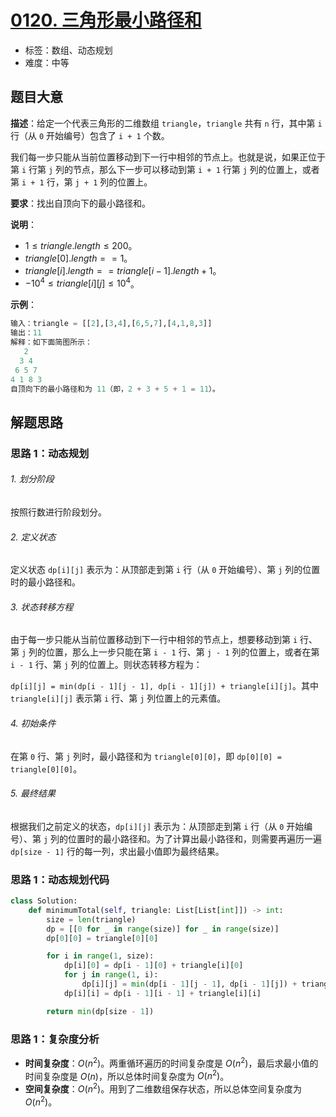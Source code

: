 # [0120. 三角形最小路径和](https://leetcode.cn/problems/triangle/)

- 标签：数组、动态规划
- 难度：中等

## 题目大意

**描述**：给定一个代表三角形的二维数组 `triangle`，`triangle` 共有 `n` 行，其中第 `i` 行（从 `0` 开始编号）包含了 `i + 1` 个数。

我们每一步只能从当前位置移动到下一行中相邻的节点上。也就是说，如果正位于第 `i` 行第 `j` 列的节点，那么下一步可以移动到第 `i + 1` 行第 `j` 列的位置上，或者第 `i + 1` 行，第 `j + 1` 列的位置上。

**要求**：找出自顶向下的最小路径和。

**说明**：

- $1 \le triangle.length \le 200$。
- $triangle[0].length == 1$。
- $triangle[i].length == triangle[i - 1].length + 1$。
- $-10^4 \le triangle[i][j] \le 10^4$。

**示例**：

```Python
输入：triangle = [[2],[3,4],[6,5,7],[4,1,8,3]]
输出：11
解释：如下面简图所示：
   2
  3 4
 6 5 7
4 1 8 3
自顶向下的最小路径和为 11（即，2 + 3 + 5 + 1 = 11）。
```

## 解题思路

### 思路 1：动态规划

###### 1. 划分阶段

按照行数进行阶段划分。

###### 2. 定义状态

定义状态 `dp[i][j]` 表示为：从顶部走到第 `i` 行（从 `0` 开始编号）、第 `j` 列的位置时的最小路径和。

###### 3. 状态转移方程

由于每一步只能从当前位置移动到下一行中相邻的节点上，想要移动到第 `i` 行、第 `j` 列的位置，那么上一步只能在第 `i - 1` 行、第 `j - 1` 列的位置上，或者在第 `i - 1` 行、第 `j` 列的位置上。则状态转移方程为：

`dp[i][j] = min(dp[i - 1][j - 1], dp[i - 1][j]) + triangle[i][j]`。其中 `triangle[i][j]` 表示第 `i` 行、第 `j` 列位置上的元素值。

###### 4. 初始条件

 在第 `0` 行、第 `j` 列时，最小路径和为 `triangle[0][0]`，即 `dp[0][0] = triangle[0][0]`。

###### 5. 最终结果

根据我们之前定义的状态，`dp[i][j]` 表示为：从顶部走到第 `i` 行（从 `0` 开始编号）、第 `j` 列的位置时的最小路径和。为了计算出最小路径和，则需要再遍历一遍 `dp[size - 1]` 行的每一列，求出最小值即为最终结果。

### 思路 1：动态规划代码

```Python
class Solution:
    def minimumTotal(self, triangle: List[List[int]]) -> int:
        size = len(triangle)
        dp = [[0 for _ in range(size)] for _ in range(size)]
        dp[0][0] = triangle[0][0]

        for i in range(1, size):
            dp[i][0] = dp[i - 1][0] + triangle[i][0]
            for j in range(1, i):
                dp[i][j] = min(dp[i - 1][j - 1], dp[i - 1][j]) + triangle[i][j]
            dp[i][i] = dp[i - 1][i - 1] + triangle[i][i]

        return min(dp[size - 1])
```

### 思路 1：复杂度分析

- **时间复杂度**：$O(n^2)$。两重循环遍历的时间复杂度是 $O(n^2)$，最后求最小值的时间复杂度是 $O(n)$，所以总体时间复杂度为 $O(n^2)$。
- **空间复杂度**：$O(n^2)$。用到了二维数组保存状态，所以总体空间复杂度为 $O(n^2)$。
